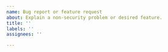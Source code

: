 ```yaml
---
name: Bug report or feature request
about: Explain a non-security problem or desired feature.
title: ''
labels: ''
assignees: ''

---
```


